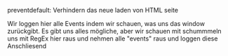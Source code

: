 preventdefault: Verhindern das neue laden von HTML seite

Wir loggen hier alle Events indem wir schauen, was uns das window zurückgibt. Es gibt uns alles mögliche, aber wir schauen mit schummmeln uns mit RegEx hier raus und nehmen alle "events" raus und loggen diese Anschliesend